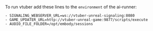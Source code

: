 To run vtuber add these lines to the `environment` of the ai-runner:
  ```
  - SIGNALING_WEBSERVER_URL=ws://vtuber-unreal-signaling:8080
  - GAME_UPDATER_URL=http://vtuber-unreal-game:9877/scripts/execute
  - AUDIO_FILE_FOLDER=/opt/embody/sessions
  ```
